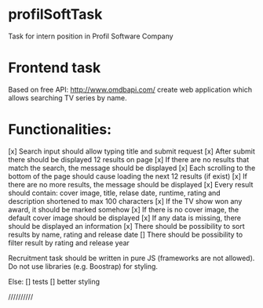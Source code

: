 # profilSoftTask
Task for intern position in Profil Software Company

# Frontend task
Based on free API: http://www.omdbapi.com/ create web application which allows searching TV series by name.

# Functionalities:

[x] Search input should allow typing title and submit request
[x] After submit there should be displayed 12 results on page
[x] If there are no results that match the search, the message should be displayed
[x] Each scrolling to the bottom of the page should cause loading the next 12 results (if exist)
[x] If there are no more results, the message should be displayed
[x] Every result should contain: cover image, title, relase date, runtime, rating and description shortened to max 100 characters
[x] If the TV show won any award, it should be marked somehow
[x] If there is no cover image, the default cover image should be displayed
[x] If any data is missing, there should be displayed an information
[x] There should be possibility to sort results by name, rating and release date
[] There should be possibility to filter result by rating and release year

Recruitment task should be written in pure JS (frameworks are not allowed).
Do not use libraries (e.g. Boostrap) for styling.

Else:
[] tests
[] better styling

//////////
